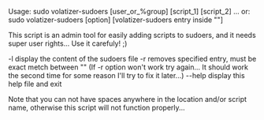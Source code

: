 Usage: sudo volatizer-sudoers [user_or_%group] [script_1] [script_2] ...
   or: sudo volatizer-sudoers [option] [volatizer-sudoers entry inside ""]

This script is an admin tool for easily adding scripts to sudoers, and it
needs super user rights... Use it carefuly! ;)

  -l                          display the content of the sudoers file
  -r                          removes specified entry, must be exact metch
                              between ""
                              (If -r option won't work try again... It should
                              work the second time for some reason I'll try to
                              fix it later...)
      --help                  display this help file and exit

Note that you can not have spaces anywhere in the location and/or script name,
otherwise this script will not function properly...
